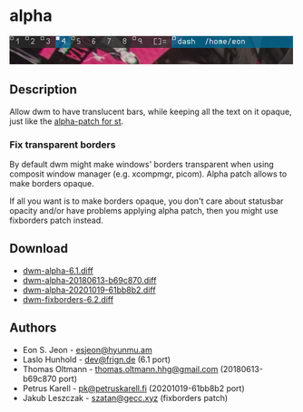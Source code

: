 alpha
=====

[![Screenshot](dwm-alpha.png)](dwm-alpha.png)

Description
-----------
Allow dwm to have translucent bars, while keeping all the text on it opaque,
just like the [alpha-patch for st](//st.suckless.org/patches/alpha/).

### Fix transparent borders

By default dwm might make windows' borders transparent when using
composit window manager (e.g. xcompmgr, picom).  Alpha patch allows to
make borders opaque.

If all you want is to make borders opaque, you don't care about
statusbar opacity and/or have problems applying alpha patch, then you
might use fixborders patch instead.

Download
--------
* [dwm-alpha-6.1.diff](dwm-alpha-6.1.diff)
* [dwm-alpha-20180613-b69c870.diff](dwm-alpha-20180613-b69c870.diff)
* [dwm-alpha-20201019-61bb8b2.diff](dwm-alpha-20201019-61bb8b2.diff)
* [dwm-fixborders-6.2.diff](dwm-fixborders-6.2.diff)

Authors
-------
* Eon S. Jeon - <esjeon@hyunmu.am>
* Laslo Hunhold - <dev@frign.de> (6.1 port)
* Thomas Oltmann - <thomas.oltmann.hhg@gmail.com> (20180613-b69c870 port)
* Petrus Karell - <pk@petruskarell.fi> (20201019-61bb8b2 port)
* Jakub Leszczak - <szatan@gecc.xyz> (fixborders patch)
